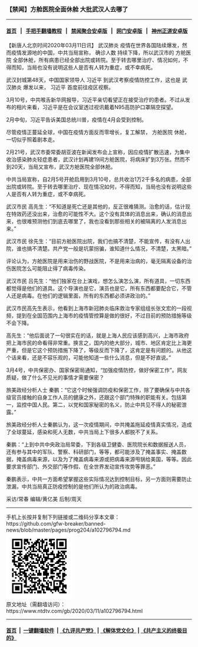 ### 【禁闻】方舱医院全面休舱 大批武汉人去哪了
------------------------

#### [首页](https://github.com/gfw-breaker/banned-news/blob/master/README.md) &nbsp;&nbsp;|&nbsp;&nbsp; [手把手翻墙教程](https://github.com/gfw-breaker/guides/wiki) &nbsp;&nbsp;|&nbsp;&nbsp; [禁闻聚合安卓版](https://github.com/gfw-breaker/bn-android) &nbsp;&nbsp;|&nbsp;&nbsp; [网门安卓版](https://github.com/oGate2/oGate) &nbsp;&nbsp;|&nbsp;&nbsp; [神州正道安卓版](https://github.com/SzzdOgate/update) 



<div><div class="post_content" itemprop="articleBody">
 <p>
  【新唐人北京时间2020年03月11日讯】
  <ok href="https://www.ntdtv.com/gb/武汉肺炎.htm">
   武汉肺炎
  </ok>
  疫情在世界各国陆续爆发，然而疫情发源地的中国，中共当局宣称，
  <ok href="https://www.ntdtv.com/gb/确诊人数.htm">
   确诊人数
  </ok>
  持续下降，所以武汉市的
  <ok href="https://www.ntdtv.com/gb/方舱医院.htm">
   方舱医院
  </ok>
  全部休舱，所有病患已经全部出院或转院。至于转去哪里治疗、情况如何，不得而知，当局也没有说明这些人是否有人转为重症，或不幸病死。
 </p>
 <p>
  武汉封城第48天，中国国家领导人
  <ok href="https://www.ntdtv.com/gb/习近平.htm">
   习近平
  </ok>
  到武汉考察疫情防控工作，这也是
  <ok href="https://www.ntdtv.com/gb/武汉肺炎.htm">
   武汉肺炎
  </ok>
  爆发以来，
  <ok href="https://www.ntdtv.com/gb/习近平.htm">
   习近平
  </ok>
  首度前往疫区视察。
 </p>
 <p>
  3月10号，中共喉舌新华网报导，习近平亲切看望正在接受治疗的患者。不过从发布的相片来看，习近平是在会议室透过视讯戴着N95高防护口罩隔空探望。
 </p>
 <p>
  2月中旬，习近平告诉美国总统川普，疫情在4月会受到控制。
 </p>
 <p>
  尽管疫情正蔓延全球，中国在疫情方面反而零增长，复工解禁，
  <ok href="https://www.ntdtv.com/gb/方舱医院.htm">
   方舱医院
  </ok>
  休舱，一切似乎照着剧本走。
 </p>
 <p>
  2月21号，武汉市委常委胡亚波在新闻发布会上宣称，因应疫情扩散迅速，为集中收治感染肺炎轻症患者，武汉计划再建19间方舱医院，将病床扩到3万张。然而不到20天，当局又宣布，武汉方舱医院全部休舱。
 </p>
 <p>
  中共当局宣称，自2月5号开舱启用到3月10号，总共收治1万2千多名的病患，全部出院或转院。至于转去哪里治疗、现在情况如何，不得而知，当局也没有说明这些人是否有人转为重症，或不幸病死。
 </p>
 <p>
  武汉市民 高先生：“不知道是死亡还是其他的，反正很难猜测。治愈的话，估计现在特效药还没出来，治愈的可能性不大。这个没有具体的消息出来，确认的消息出来，也很难预测他们到底去哪里了，我也没看到那些相关的被隔离的人发消息出来。”
 </p>
 <p>
  武汉市民 徐先生：“目前方舱医院出院，我们也搞不清楚，不能宣传，有没有人出院，谁也搞不清楚。共产党一般是坑蒙拐骗，谁知道什么情况，不清楚，太黑暗。”
 </p>
 <p>
  评论认为，方舱医院是用来治伤的野战医院，不是用来治病的，毫无隔离设备的治伤医院怎么可能阻止得了病毒传染。
 </p>
 <p>
  武汉市民 吕先生：“他们独家在台上演戏，想怎么演怎么演，所有道具，一切东西都觉得是他们的道具。这个导演也是它，演员也是它，所有东西都要配合它，不管人还是病毒。在他们的逻辑里面，所有的东西都必须讲政治的。”
 </p>
 <p>
  武汉市民高先生表示，他看到上海市新冠肺炎临床救治专家组组长张文宏的一段视频，提到在全国范围内上海市的疫情管控算是做的很好，不过目前的预防措施等级不会下降。
 </p>
 <p>
  高先生：“他后面说了一句很实在的话，就是上海人民应该感到高兴，上海市政府把上海市民的命看得非常重。换言之，国内的绝大部分，城市、地区肯定比上海更严重，但是它这个预防措施下降了，等级反而下降了，这肯定是有问题的。从他这个话来看，还是不容乐观的，可能他知道一些什么消息，但是不好直说。”
 </p>
 <p>
  3月4号，中共保密办、国家保密局通知，“加强疫情防控，做好保密工作”。网友质疑，做了什么不见光的事情才需要保密？
 </p>
 <p>
  旅美政经分析人士 秦鹏：“它这个时候强调防疫和保密工作，除了要确保与中共各级官员接触的自身工作人员的健康之外，还跟这个部门特殊的职能有关。包括第一，监控中国人民。第二，以党和国家秘密的名义，防止中共见不得人的秘密泄露。”
 </p>
 <p>
  旅美政经分析人士秦鹏认为，这一次疫情期间，中共掩盖拖延疫情真实情况，造成了全球蔓延，感染和死人无数，中共当局上下很多人都脱不了关系。
 </p>
 <p>
  秦鹏：“上到中共中央政治局常委，下到各级卫健委、医院院长和数据报送人员，还有参与其中的军队、警察、科研部门，等等，都可能涉及了掩盖事实、掩盖数据，掩盖病毒来源，以及为了掩盖病毒来源或把病毒来源甩锅给美国，等等。因此要求宣传部门、外交部门等作假、在全世界发动宣传攻势等罪恶。”
 </p>
 <p>
  秦鹏表示，中共一方面希望掌握这些实际情况达到控制目标，另一方面则需要防止泄漏，中共当局真正防疫控制的是他们所认为的政治病毒。
 </p>
 <p>
  采访/常春 编辑/黄亿美 后制/周天
 </p>
 <div class="single_ad">
 </div>
</div>
</div>
<hr/>
手机上长按并复制下列链接或二维码分享本文章：<br/>
https://github.com/gfw-breaker/banned-news/blob/master/pages/prog204/a102796794.md <br/>
<a href='https://github.com/gfw-breaker/banned-news/blob/master/pages/prog204/a102796794.md'><img src='https://github.com/gfw-breaker/banned-news/blob/master/pages/prog204/a102796794.md.png'/></a> <br/>
原文地址（需翻墙访问）：https://www.ntdtv.com/gb/2020/03/11/a102796794.html


------------------------
#### [首页](https://github.com/gfw-breaker/banned-news/blob/master/README.md) &nbsp;|&nbsp; [一键翻墙软件](https://github.com/gfw-breaker/nogfw/blob/master/README.md) &nbsp;| [《九评共产党》](https://github.com/gfw-breaker/9ping.md/blob/master/README.md#九评之一评共产党是什么) | [《解体党文化》](https://github.com/gfw-breaker/jtdwh.md/blob/master/README.md) | [《共产主义的终极目的》](https://github.com/gfw-breaker/gczydzjmd.md/blob/master/README.md)


<img src='http://gfw-breaker.win/banned-news/pages/prog204/a102796794.md' width='0px' height='0px'/>